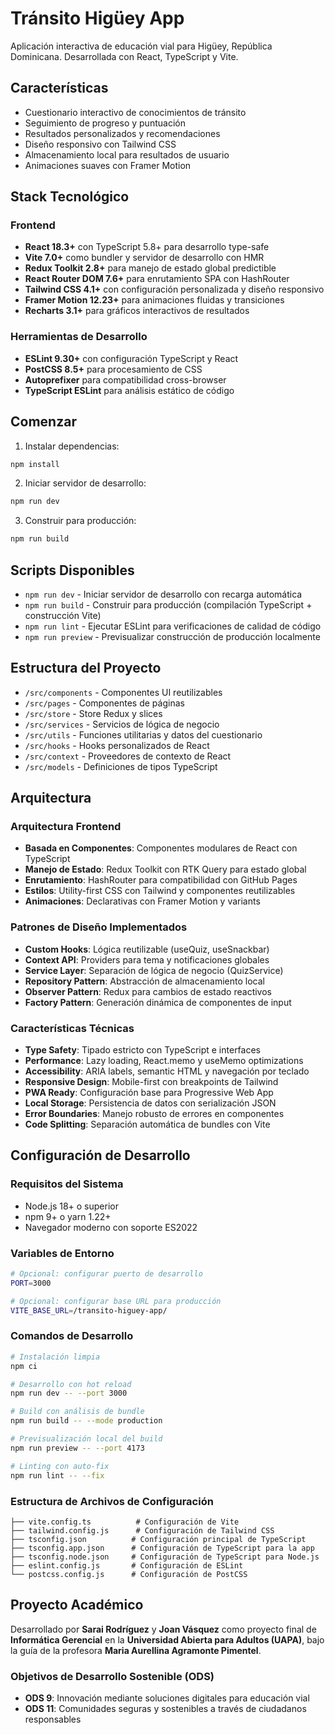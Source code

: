 # Tránsito Higüey App

Aplicación interactiva de educación vial para Higüey, República Dominicana. Desarrollada con React, TypeScript y Vite.

## Características

- Cuestionario interactivo de conocimientos de tránsito
- Seguimiento de progreso y puntuación
- Resultados personalizados y recomendaciones
- Diseño responsivo con Tailwind CSS
- Almacenamiento local para resultados de usuario
- Animaciones suaves con Framer Motion

## Stack Tecnológico

### Frontend
- **React 18.3+** con TypeScript 5.8+ para desarrollo type-safe
- **Vite 7.0+** como bundler y servidor de desarrollo con HMR
- **Redux Toolkit 2.8+** para manejo de estado global predictible
- **React Router DOM 7.6+** para enrutamiento SPA con HashRouter
- **Tailwind CSS 4.1+** con configuración personalizada y diseño responsivo
- **Framer Motion 12.23+** para animaciones fluidas y transiciones
- **Recharts 3.1+** para gráficos interactivos de resultados

### Herramientas de Desarrollo
- **ESLint 9.30+** con configuración TypeScript y React
- **PostCSS 8.5+** para procesamiento de CSS
- **Autoprefixer** para compatibilidad cross-browser
- **TypeScript ESLint** para análisis estático de código

## Comenzar

1. Instalar dependencias:
```bash
npm install
```

2. Iniciar servidor de desarrollo:
```bash
npm run dev
```

3. Construir para producción:
```bash
npm run build
```

## Scripts Disponibles

- `npm run dev` - Iniciar servidor de desarrollo con recarga automática
- `npm run build` - Construir para producción (compilación TypeScript + construcción Vite)
- `npm run lint` - Ejecutar ESLint para verificaciones de calidad de código
- `npm run preview` - Previsualizar construcción de producción localmente

## Estructura del Proyecto

- `/src/components` - Componentes UI reutilizables
- `/src/pages` - Componentes de páginas
- `/src/store` - Store Redux y slices
- `/src/services` - Servicios de lógica de negocio
- `/src/utils` - Funciones utilitarias y datos del cuestionario
- `/src/hooks` - Hooks personalizados de React
- `/src/context` - Proveedores de contexto de React
- `/src/models` - Definiciones de tipos TypeScript

## Arquitectura

### Arquitectura Frontend
- **Basada en Componentes**: Componentes modulares de React con TypeScript
- **Manejo de Estado**: Redux Toolkit con RTK Query para estado global
- **Enrutamiento**: HashRouter para compatibilidad con GitHub Pages
- **Estilos**: Utility-first CSS con Tailwind y componentes reutilizables
- **Animaciones**: Declarativas con Framer Motion y variants

### Patrones de Diseño Implementados
- **Custom Hooks**: Lógica reutilizable (useQuiz, useSnackbar)
- **Context API**: Providers para tema y notificaciones globales
- **Service Layer**: Separación de lógica de negocio (QuizService)
- **Repository Pattern**: Abstracción de almacenamiento local
- **Observer Pattern**: Redux para cambios de estado reactivos
- **Factory Pattern**: Generación dinámica de componentes de input

### Características Técnicas
- **Type Safety**: Tipado estricto con TypeScript e interfaces
- **Performance**: Lazy loading, React.memo y useMemo optimizations
- **Accessibility**: ARIA labels, semantic HTML y navegación por teclado
- **Responsive Design**: Mobile-first con breakpoints de Tailwind
- **PWA Ready**: Configuración base para Progressive Web App
- **Local Storage**: Persistencia de datos con serialización JSON
- **Error Boundaries**: Manejo robusto de errores en componentes
- **Code Splitting**: Separación automática de bundles con Vite

## Configuración de Desarrollo

### Requisitos del Sistema
- Node.js 18+ o superior
- npm 9+ o yarn 1.22+
- Navegador moderno con soporte ES2022

### Variables de Entorno
```bash
# Opcional: configurar puerto de desarrollo
PORT=3000

# Opcional: configurar base URL para producción
VITE_BASE_URL=/transito-higuey-app/
```

### Comandos de Desarrollo
```bash
# Instalación limpia
npm ci

# Desarrollo con hot reload
npm run dev -- --port 3000

# Build con análisis de bundle
npm run build -- --mode production

# Previsualización local del build
npm run preview -- --port 4173

# Linting con auto-fix
npm run lint -- --fix
```

### Estructura de Archivos de Configuración
```
├── vite.config.ts          # Configuración de Vite
├── tailwind.config.js      # Configuración de Tailwind CSS
├── tsconfig.json          # Configuración principal de TypeScript
├── tsconfig.app.json      # Configuración de TypeScript para la app
├── tsconfig.node.json     # Configuración de TypeScript para Node.js
├── eslint.config.js       # Configuración de ESLint
└── postcss.config.js      # Configuración de PostCSS
```

## Proyecto Académico

Desarrollado por **Sarai Rodríguez** y **Joan Vásquez** como proyecto final de **Informática Gerencial** en la **Universidad Abierta para Adultos (UAPA)**, bajo la guía de la profesora **Maria Aurellina Agramonte Pimentel**.

### Objetivos de Desarrollo Sostenible (ODS)
- **ODS 9**: Innovación mediante soluciones digitales para educación vial
- **ODS 11**: Comunidades seguras y sostenibles a través de ciudadanos responsables
